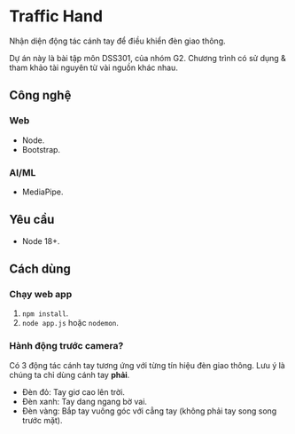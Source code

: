 # Traffic Hand

Nhận diện động tác cánh tay để điều khiển đèn giao thông.

Dự án này là bài tập môn DSS301, của nhóm G2. Chương trình có sử dụng & tham khảo tài nguyên từ vài nguồn khác nhau.

## Công nghệ
### Web
- Node.
- Bootstrap.

### AI/ML
- MediaPipe.

## Yêu cầu
- Node 18+.

## Cách dùng

### Chạy web app
1. `npm install`.
2. `node app.js` hoặc `nodemon`.

### Hành động trước camera?

Có 3 động tác cánh tay tương ứng với từng tín hiệu đèn giao thông. Lưu ý là chúng ta chỉ dùng cánh tay **phải**.
- Đèn đỏ: Tay giơ cao lên trời. 
- Đèn xanh: Tay dang ngang bờ vai. 
- Đèn vàng: Bắp tay vuông góc với cẳng tay (không phải tay song song trước mặt).
